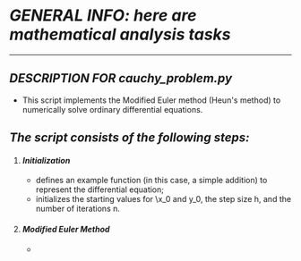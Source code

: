 # ***GENERAL INFO: here are mathematical analysis tasks***

---

## ***DESCRIPTION FOR cauchy_problem.py***
+ This script implements the Modified Euler method (Heun's method) to numerically solve ordinary differential equations.

## ***The script consists of the following steps:***
1. #### *Initialization*
   + defines an example function (in this case, a simple addition) to represent the differential equation;
   + initializes the starting values for \x_0 and y_0, the step size h, and the number of iterations n.
2. #### *Modified Euler Method*
    + 